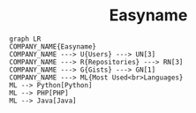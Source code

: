 <h1 align="center">Easyname</h1>

```mermaid
graph LR
COMPANY_NAME{Easyname}
COMPANY_NAME ---> U{Users} ---> UN[3]
COMPANY_NAME ---> R{Repositories} ---> RN[3]
COMPANY_NAME ---> G{Gists} ---> GN[1]
COMPANY_NAME ---> ML{Most Used<br>Languages}
ML --> Python[Python]
ML --> PHP[PHP]
ML --> Java[Java]
```
